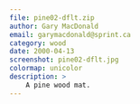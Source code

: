 ```yaml
---
file: pine02-dflt.zip
author: Gary MacDonald
email: garymacdonald@sprint.ca
category: wood
date: 2000-04-13
screenshot: pine02-dflt.jpg
colormap: unicolor
description: >
    A pine wood mat.
---
```

